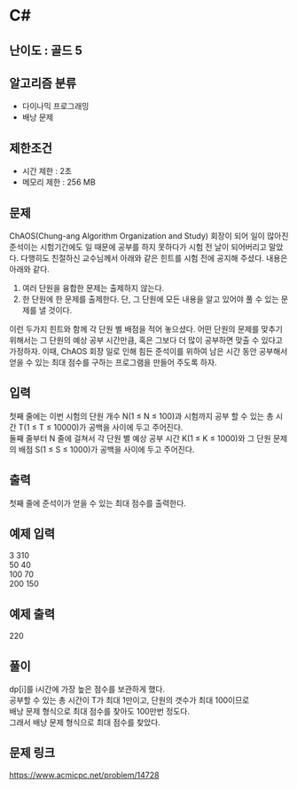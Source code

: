 # C#

## 난이도 : 골드 5

## 알고리즘 분류
  - 다이나믹 프로그래밍
  - 배낭 문제

## 제한조건
  - 시간 제한 : 2초
  - 메모리 제한 : 256 MB

## 문제
ChAOS(Chung-ang Algorithm Organization and Study) 회장이 되어 일이 많아진 준석이는 시험기간에도 일 때문에 공부를 하지 못하다가 시험 전 날이 되어버리고 말았다. 다행히도 친절하신 교수님께서 아래와 같은 힌트를 시험 전에 공지해 주셨다. 내용은 아래와 같다.<br/>

  1. 여러 단원을 융합한 문제는 출제하지 않는다.
  2. 한 단원에 한 문제를 출제한다. 단, 그 단원에 모든 내용을 알고 있어야 풀 수 있는 문제를 낼 것이다.

이런 두가지 힌트와 함께 각 단원 별 배점을 적어 놓으셨다. 어떤 단원의 문제를 맞추기 위해서는 그 단원의 예상 공부 시간만큼, 혹은 그보다 더 많이 공부하면 맞출 수 있다고 가정하자. 이때, ChAOS 회장 일로 인해 힘든 준석이를 위하여 남은 시간 동안 공부해서 얻을 수 있는 최대 점수를 구하는 프로그램을 만들어 주도록 하자.<br/>


## 입력
첫째 줄에는 이번 시험의 단원 개수 N(1 ≤ N ≤ 100)과 시험까지 공부 할 수 있는 총 시간 T(1 ≤ T ≤ 10000)가 공백을 사이에 두고 주어진다.<br/>
둘째 줄부터 N 줄에 걸쳐서 각 단원 별 예상 공부 시간 K(1 ≤ K ≤ 1000)와 그 단원 문제의 배점 S(1 ≤ S ≤ 1000)가 공백을 사이에 두고 주어진다.<br/>

## 출력
첫째 줄에 준석이가 얻을 수 있는 최대 점수를 출력한다.<br/>

## 예제 입력
3 310<br/>
50 40<br/>
100 70<br/>
200 150<br/>

## 예제 출력
220<br/>

## 풀이
dp[i]를 i시간에 가장 높은 점수를 보관하게 했다.<br/>
공부할 수 있는 총 시간이 T가 최대 1만이고, 단원의 갯수가 최대 100이므로<br/>
배낭 문제 형식으로 최대 점수를 찾아도 100만번 정도다.<br/>
그래서 배낭 문제 형식으로 최대 점수를 찾았다.<br/>


## 문제 링크
https://www.acmicpc.net/problem/14728